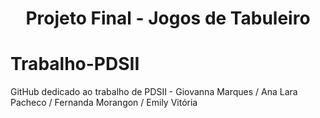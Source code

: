 <h1 align="center"> Projeto Final - Jogos de Tabuleiro </h1>

# Trabalho-PDSII
GitHub dedicado ao trabalho de PDSII - Giovanna Marques / Ana Lara Pacheco / Fernanda Morangon / Emily Vitória
